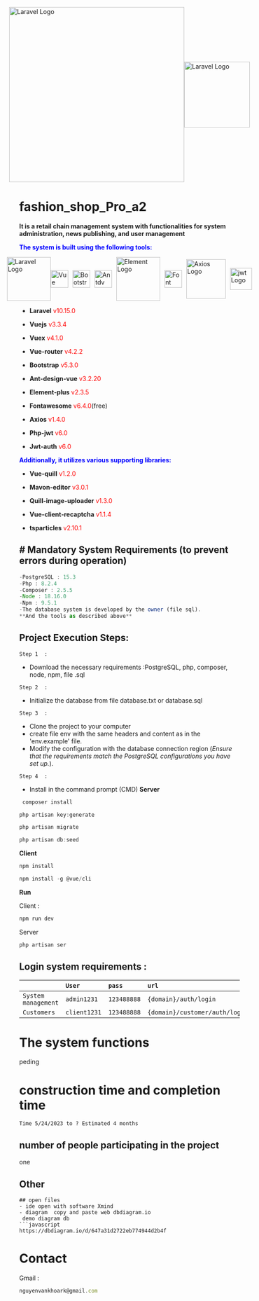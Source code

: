 <p  style="display:flex ; justify-content: center; align-items: center;">
<a href="https://laravel.com" target="_blank"><img src="https://raw.githubusercontent.com/laravel/art/master/logo-lockup/5%20SVG/2%20CMYK/1%20Full%20Color/laravel-logolockup-cmyk-red.svg" width="400rem" alt="Laravel Logo"></a>
<a href="https://laravel.com" target="_blank"><img src="https://www.svgrepo.com/show/303494/vue-9-logo.svg" width="150rem" alt="Laravel Logo"></a>
</p>


 # fashion_shop_Pro_a2
 **It is a retail chain management system with functionalities for system administration, news publishing, and user management**

 <strong style="color:blue">The system is built using the following tools:</strong>

 <div style="display:flex ; justify-content: center; align-items: center;" class="test">
 <img src="https://raw.githubusercontent.com/laravel/art/master/logo-lockup/5%20SVG/2%20CMYK/1%20Full%20Color/laravel-logolockup-cmyk-red.svg" width="100rem" alt="Laravel Logo">
<img src="https://www.svgrepo.com/show/303494/vue-9-logo.svg" width="40rem" alt="Vue Logo">
<img src="https://getbootstrap.com/docs/5.3/assets/brand/bootstrap-logo.svg" width="40rem" alt="Bootstrap Logo" style="margin-left:10px">
<img src="https://next.antdv.com/assets/logo.1ef800a8.svg" width="40rem" alt="Antdv Logo" style="margin-left:10px">
<img src="https://element-plus.org/images/element-plus-logo.svg" width="100rem" alt="Element Logo" style="margin-left:10px">
<img src="https://upload.wikimedia.org/wikipedia/commons/thumb/5/5f/Font_Awesome_logomark_blue.svg/1200px-Font_Awesome_logomark_blue.svg.png" width="40rem" alt="Font Awesome Logo" style="margin-left:10px">
<img src="https://camo.githubusercontent.com/272811d860f3fab0dd8ff0690e2ca36afbf0c96ad44100b8d42dfdce8511679b/68747470733a2f2f6178696f732d687474702e636f6d2f6173736574732f6c6f676f2e737667" width="90rem" alt="Axios Logo" style="margin-left:10px">
<img src="https://jwt.io/img/pic_logo.svg" width="50rem" alt="jwt Logo" style="margin-left:10px">
 </div>

 -  **Laravel**  <span style="color:red">v10.15.0</span>

 - **Vuejs**  <span style="color:red">v3.3.4</span>

 - **Vuex**  <span style="color:red">v4.1.0</span>

 - **Vue-router**  <span style="color:red">v4.2.2</span>

 - **Bootstrap**  <span style="color:red">v5.3.0</span>

 - **Ant-design-vue**  <span style="color:red">v3.2.20</span>

 - **Element-plus**  <span style="color:red">v2.3.5</span>

 - **Fontawesome**  <span style="color:red">v6.4.0</span>(free)

 - **Axios**  <span style="color:red">v1.4.0</span>

 - **Php-jwt**  <span style="color:red">v6.0</span>

 - **Jwt-auth**  <span style="color:red">v6.0</span>

 <strong style="color:blue">Additionally, it utilizes various supporting libraries:</strong>

 -  **Vue-quill**  <span style="color:red">v1.2.0</span>

 -  **Mavon-editor**  <span style="color:red">v3.0.1</span>

 -  **Quill-image-uploader**  <span style="color:red">v1.3.0</span>

 -  **Vue-client-recaptcha**  <span style="color:red">v1.1.4</span>
 
 -  **tsparticles**  <span style="color:red">v2.10.1</span>

## # Mandatory System Requirements (to prevent errors during operation)
 ```javascript
-PostgreSQL : 15.3
-Php : 8.2.4
-Composer : 2.5.5
-Node : 18.16.0
-Npm : 9.5.1
-The database system is developed by the owner (file sql).
**And the tools as described above**
 ```
## Project Execution Steps:
```Step 1  :```
<span>
- Download the necessary requirements :PostgreSQL, php, composer, node, npm, file .sql
</span>

```Step 2  :```
- Initialize the database from file database.txt or database.sql

```Step 3  :```
- Clone the project to your computer
- create file env with the same headers and content as in the 'env.example' file.
- Modify the configuration with the database connection region (*Ensure that the requirements match the PostgreSQL configurations you have set up.*).

```Step 4  :```
- Install in the command prompt (CMD)
**Server**

```javascript
 composer install
```
	
```javascript
php artisan key:generate
 ```
	
```javascript
php artisan migrate
```
	
```javascript
php artisan db:seed
```
	
**Client**
```javascript
npm install
```

```javascript
npm install -g @vue/cli
```
	
**Run**

Client : 
```javascript
npm run dev
```
Server
```javascript
php artisan ser
```


## Login system requirements :

|            		 | `User`      | `pass`      |`url`                         |
| :----------------- | :---------- | :-----------|:-----------------------------|
| `System management`| `admin1231` | `123488888` |`{domain}/auth/login`         |
| `Customers`      	 | `client1231`| `123488888` |`{domain}/customer/auth/login`|

# The system functions 
peding
# construction time and completion time
```time
Time 5/24/2023 to ? Estimated 4 months
``` 
## number of people participating in the project
 one
## Other
 ```
## open files
 - ide open with software Xmind
 - diagram  copy and paste web dbdiagram.io
  demo diagram db
 ```javascript
https://dbdiagram.io/d/647a31d2722eb774944d2b4f
```
# Contact
Gmail :
```javascript
nguyenvankhoark@gmail.com
```
<style>
.test{
  display:flex ; justify-content: center; align-items: center;
}
</style>
